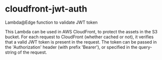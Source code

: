 # cloudfront-jwt-auth
Lambda@Edge function to validate JWT token

This Lambda can be used in AWS CloudFront, to protect the assets in the S3 bucket. For each request to CloudFront (whether cached or not), it verifies that a valid JWT token is present in the request. The token can be passed in the 'Authorization' header (with prefix 'Bearer'), or specified in the query-string of the request.
